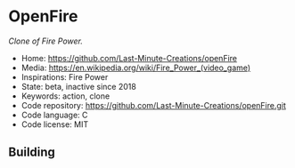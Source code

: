 # OpenFire

_Clone of Fire Power._

- Home: https://github.com/Last-Minute-Creations/openFire
- Media: <https://en.wikipedia.org/wiki/Fire_Power_(video_game)>
- Inspirations: Fire Power
- State: beta, inactive since 2018
- Keywords: action, clone
- Code repository: https://github.com/Last-Minute-Creations/openFire.git
- Code language: C
- Code license: MIT

## Building
